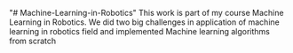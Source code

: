 "# Machine-Learning-in-Robotics" 
This work is part of my course Machine Learning in Robotics. We did two big challenges in application of machine learning in robotics field and implemented Machine learning algorithms from scratch
